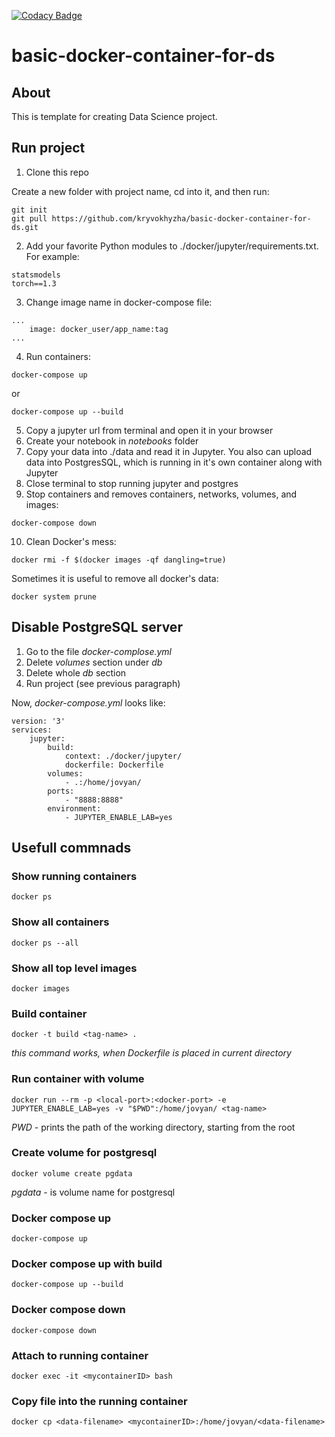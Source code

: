[![Codacy Badge](https://api.codacy.com/project/badge/Grade/16738458af0643f9a3ec8bec7a634dcb)](https://www.codacy.com/manual/kryvokhyzha/basic-docker-container-for-ds?utm_source=github.com&amp;utm_medium=referral&amp;utm_content=kryvokhyzha/basic-docker-container-for-ds&amp;utm_campaign=Badge_Grade)

# basic-docker-container-for-ds

## About
This is template for creating Data Science project.

## Run project
1.  Clone this repo

Create a new folder with project name, cd into it, and then run:

```
git init
git pull https://github.com/kryvokhyzha/basic-docker-container-for-ds.git
```

2.  Add your favorite Python modules to ./docker/jupyter/requirements.txt. For example:

```
statsmodels
torch==1.3
```

3.  Change image name in docker-compose file:
```
...
    image: docker_user/app_name:tag
...
```

4.  Run containers:

```
docker-compose up
```
or
```
docker-compose up --build
```

5.  Copy a jupyter url from terminal and open it in your browser
6.  Create your notebook in _notebooks_ folder
7.  Copy your data into ./data and read it in Jupyter. You also can upload data into PostgresSQL, which is running in it's own container along with Jupyter
8.  Close terminal to stop running jupyter and postgres
9.  Stop containers and removes containers, networks, volumes, and images:

```
docker-compose down
```

10. Clean Docker's mess:

```
docker rmi -f $(docker images -qf dangling=true)
```

Sometimes it is useful to remove all docker's data:

```
docker system prune
```

## Disable PostgreSQL server
1.  Go to the file _docker-complose.yml_
2.  Delete _volumes_ section under _db_
3.  Delete whole _db_ section 
4.  Run project (see previous paragraph)

Now, _docker-compose.yml_ looks like:
```
version: '3'
services: 
    jupyter:
        build: 
            context: ./docker/jupyter/
            dockerfile: Dockerfile
        volumes: 
            - .:/home/jovyan/
        ports: 
            - "8888:8888"
        environment: 
            - JUPYTER_ENABLE_LAB=yes
```

## Usefull commnads

### Show running containers
```
docker ps
```

### Show all containers
```
docker ps --all
```

### Show all top level images
```
docker images
```

### Build container
```
docker -t build <tag-name> .
```
_this command works, when Dockerfile is placed in current directory_

### Run container with volume
```
docker run --rm -p <local-port>:<docker-port> -e JUPYTER_ENABLE_LAB=yes -v "$PWD":/home/jovyan/ <tag-name>
```
_PWD_ - prints the path of the working directory, starting from the root

### Create volume for postgresql
```
docker volume create pgdata
```

_pgdata_ - is volume name for postgresql

### Docker compose up
```
docker-compose up
```

### Docker compose up with build
```
docker-compose up --build
```

### Docker compose down
```
docker-compose down
```

### Attach to running container
```
docker exec -it <mycontainerID> bash
```

### Copy file into the running container
```
docker cp <data-filename> <mycontainerID>:/home/jovyan/<data-filename>
```
